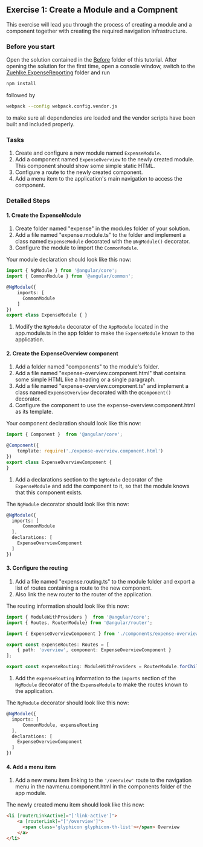 ## Exercise 1: Create a Module and a Compnent ##

This exercise will lead you through the process of creating a module and a component together with creating the required navigation infrastructure.


### Before you start ###

Open the solution contained in the [Before][1] folder of this tutorial. After opening the solution for the first time, open a console window, switch to the [Zuehlke.ExpenseReporting][2] folder and run

```bash
npm install
```

followed by

```bash
webpack --config webpack.config.vendor.js
```

to make sure all dependencies are loaded and the vendor scripts have been built and included properly.

### Tasks ###

1. Create and configure a new module named `ExpenseModule`.
2. Add a component named `ExpenseOverview` to the newly created module. This component should show some simple static HTML.
3. Configure a route to the newly created component.
4. Add a menu item to the application's main navigation to access the component.

### Detailed Steps ###

#### 1. Create the ExpenseModule ####

1. Create folder named "expense" in the modules folder of your solution.
1. Add a file named "expense.module.ts" to the folder and implement a class named `ExpenseModule` decorated with the `@NgModule()` decorator.
1. Configure the module to import the `CommonModule`.

  Your module declaration should look like this now:

  ```typescript
import { NgModule } from '@angular/core';
import { CommonModule } from '@angular/common';

@NgModule({
      imports: [
        CommonModule
      ]
})
export class ExpenseModule { }
  ```

1. Modify the `NgModule` decorator of the `AppModule` located in the app.module.ts in the app folder to make the `ExpenseModule` known to the application.

#### 2. Create the ExpenseOverview component ####

1. Add a folder named "components" to the module's folder.
1. Add a file named "expense-overview.component.html" that contains some simple HTML like a heading or a single paragraph.
1. Add a file named "expense-overview.component.ts" and implement a class named `ExpenseOverview` decorated with the `@Component()` decorator.
1. Configure the component to use the expense-overview.component.html as its template.

  Your component declaration should look like this now:

  ```typescript
import { Component }  from '@angular/core';

@Component({
      template: require('./expense-overview.component.html')
})
export class ExpenseOverviewComponent {
}

  ```
1. Add a declarations section to the `NgModule` decorator of the `ExpenseModule` and add the component to it, so that the module knows that this component exists.

  The `NgModule` decorator should look like this now:

  ```typescript
  @NgModule({
    imports: [
        CommonModule
    ],
    declarations: [
      ExpenseOverviewComponent
    ]
  })
  ```

#### 3. Configure the routing ####

1. Add a file named "expense.routing.ts" to the module folder and export a list of routes containing a route to the new component.
1. Also link the new router to the router of the application.

  The routing information should look like this now:

  ```typescript
import { ModuleWithProviders }  from '@angular/core';
import { Routes, RouterModule} from '@angular/router';

import { ExpenseOverviewComponent } from './components/expense-overview.component';

export const expenseRoutes: Routes = [
      { path: 'overview', component: ExpenseOverviewComponent }
];

export const expenseRouting: ModuleWithProviders = RouterModule.forChild(expenseRoutes);
  ```

1. Add the `expenseRouting` information to the `imports` section of the `NgModule` decorator of the `ExpenseModule` to make the routes known to the application.

  The `NgModule` decorator should look like this now:

  ```typescript
  @NgModule({
    imports: [
        CommonModule, expenseRouting
    ],
    declarations: [
      ExpenseOverviewComponent
    ]
  })
  ```

#### 4. Add a menu item ####

1. Add a new menu item linking to the `'/overview'` route to the navigation menu in the navmenu.component.html in the components folder of the app module.

  The newly created menu item should look like this now:

  ```html
<li [routerLinkActive]="['link-active']">
      <a [routerLink]="['/overview']">
        <span class='glyphicon glyphicon-th-list'></span> Overview
      </a>
</li>
  ```

[1]:Before
[2]:Before/Zuehlke.ExpenseReporting
